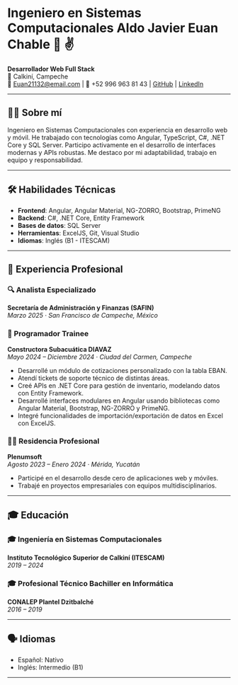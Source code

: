 # Ingeniero en Sistemas Computacionales Aldo Javier Euan Chable 👋 ✌️

**Desarrollador Web Full Stack**  
📍 Calkiní, Campeche  
📧 Euan21132@email.com | 📱 +52 996 963 81 43  | [GitHub](https://github.com/AldoEuan) | [LinkedIn](www.linkedin.com/in/aldo-javier-euan-chable-458605234)

---

## 🧑‍💻 Sobre mí

Ingeniero en Sistemas Computacionales con experiencia en desarrollo web y móvil. He trabajado con tecnologías como Angular, TypeScript, C#, .NET Core y SQL Server. Participo activamente en el desarrollo de interfaces modernas y APIs robustas. Me destaco por mi adaptabilidad, trabajo en equipo y responsabilidad.

---


## 🛠️ Habilidades Técnicas

- **Frontend**: Angular, Angular Material, NG-ZORRO, Bootstrap, PrimeNG  
- **Backend**: C#, .NET Core, Entity Framework  
- **Bases de datos**: SQL Server  
- **Herramientas**: ExcelJS, Git, Visual Studio  
- **Idiomas**: Inglés (B1 - ITESCAM)

---

## 💼 Experiencia Profesional

### 🔍 Analista Especializado  
**Secretaría de Administración y Finanzas (SAFIN)**  
_Marzo 2025 · San Francisco de Campeche, México_

### 🏢 Programador Trainee  
**Constructora Subacuática DIAVAZ**  
_Mayo 2024 – Diciembre 2024 · Ciudad del Carmen, Campeche_

- Desarrollé un módulo de cotizaciones personalizado con la tabla EBAN.
- Atendí tickets de soporte técnico de distintas áreas.
- Creé APIs en .NET Core para gestión de inventario, modelando datos con Entity Framework.
- Desarrollé interfaces modulares en Angular usando bibliotecas como Angular Material, Bootstrap, NG-ZORRO y PrimeNG.
- Integré funcionalidades de importación/exportación de datos en Excel con ExcelJS.

### 🧑‍💼 Residencia Profesional  
**Plenumsoft**  
_Agosto 2023 – Enero 2024 · Mérida, Yucatán_

- Participé en el desarrollo desde cero de aplicaciones web y móviles.
- Trabajé en proyectos empresariales con equipos multidisciplinarios.
---


## 🎓 Educación

### 🎓 Ingeniería en Sistemas Computacionales  
**Instituto Tecnológico Superior de Calkiní (ITESCAM)**  
_2019 – 2024_

### 🎓 Profesional Técnico Bachiller en Informática  
**CONALEP Plantel Dzitbalché**  
_2016 – 2019_

---

 

## 🗣️ Idiomas

- Español: Nativo  
- Inglés: Intermedio (B1)

---


